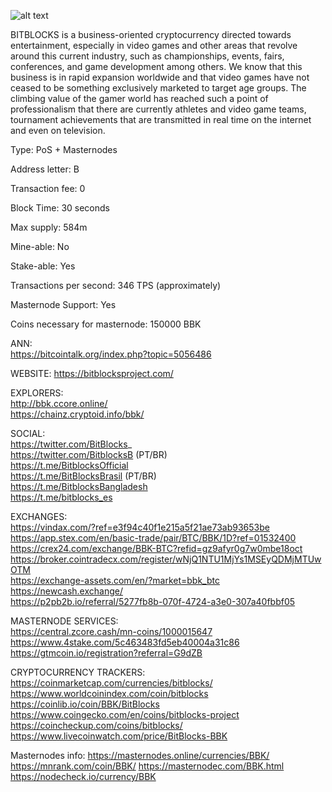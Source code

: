 ![alt text](https://i.imgur.com/agQOdVT.png)

 BITBLOCKS is a business-oriented
cryptocurrency directed towards
entertainment, especially in video
games and other areas that revolve
around this current industry, such
as championships, events, fairs,
conferences, and game
development among others. We
know that this business is in rapid
expansion worldwide and that
video games have not ceased to be
something exclusively marketed to
target age groups. The climbing
value of the gamer world has
reached such a point of
professionalism that there are
currently athletes and video game
teams, tournament achievements
that are transmitted in real time on
the internet and even on television.


Type: PoS + Masternodes

Address letter: B

Transaction fee: 0

Block Time: 30 seconds

Max supply: 584m

Mine-able: No

Stake-able: Yes

Transactions per second: 346 TPS (approximately)

Masternode Support: Yes

Coins necessary for masternode:  150000 BBK

 ANN:  
https://bitcointalk.org/index.php?topic=5056486 

 WEBSITE: 
https://bitblocksproject.com/

 EXPLORERS:  
http://bbk.ccore.online/  
https://chainz.cryptoid.info/bbk/  

 SOCIAL:  
https://twitter.com/BitBlocks_  
https://twitter.com/BitblocksB (PT/BR)  
https://t.me/BitblocksOfficial  
https://t.me/BitBlocksBrasil (PT/BR)  
https://t.me/BitblocksBangladesh  
https://t.me/bitblocks_es  

 EXCHANGES:  
https://vindax.com/?ref=e3f94c40f1e215a5f21ae73ab93653be  
https://app.stex.com/en/basic-trade/pair/BTC/BBK/1D?ref=01532400  
https://crex24.com/exchange/BBK-BTC?refid=gz9afyr0g7w0mbe18oct  
https://broker.cointradecx.com/register/wNjQ1NTU1MjYs1MSEyQDMjMTUwOTM  
https://exchange-assets.com/en/?market=bbk_btc  
https://newcash.exchange/  
https://p2pb2b.io/referral/5277fb8b-070f-4724-a3e0-307a40fbbf05  

MASTERNODE SERVICES:  
https://central.zcore.cash/mn-coins/1000015647  
https://www.4stake.com/5c463483fd5eb40004a31c86  
https://gtmcoin.io/registration?referral=G9dZB  

 CRYPTOCURRENCY TRACKERS: 
https://coinmarketcap.com/currencies/bitblocks/
https://www.worldcoinindex.com/coin/bitblocks 
https://coinlib.io/coin/BBK/BitBlocks
https://www.coingecko.com/en/coins/bitblocks-project
https://coincheckup.com/coins/bitblocks/
https://www.livecoinwatch.com/price/BitBlocks-BBK

 Masternodes info: 
https://masternodes.online/currencies/BBK/
https://mnrank.com/coin/BBK/
https://masternodec.com/BBK.html
https://nodecheck.io/currency/BBK
